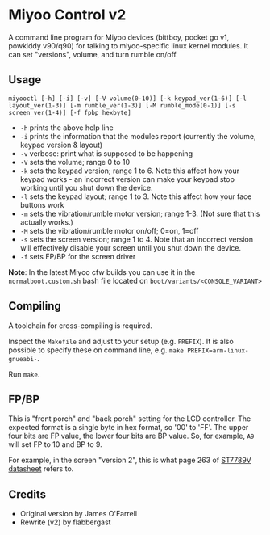 # Miyoo Control v2

A command line program for Miyoo devices (bittboy, pocket go v1, powkiddy v90/q90) for talking to miyoo-specific linux kernel modules. It can set "versions", volume, and turn rumble on/off.

## Usage

`miyooctl [-h] [-i] [-v] [-V volume(0-10)] [-k keypad_ver(1-6)] [-l layout_ver(1-3)] [-m rumble_ver(1-3)] [-M rumble_mode(0-1)] [-s screen_ver(1-4)] [-f fpbp_hexbyte]`

* `-h` prints the above help line
* `-i` prints the information that the modules report (currently the volume, keypad version & layout)
* `-v` verbose: print what is supposed to be happening
* `-V` sets the volume; range 0 to 10
* `-k` sets the keypad version; range 1 to 6. Note this affect how your keypad works - an incorrect version can make your keypad stop working until you shut down the device.
* `-l` sets the keypad layout; range 1 to 3. Note this affect how your face buttons work
* `-m` sets the vibration/rumble motor version; range 1-3. (Not sure that this actually works.)
* `-M` sets the vibration/rumble motor on/off; 0=on, 1=off
* `-s` sets the screen version; range 1 to 4. Note that an incorrect version will effectively disable your screen until you shut down the device.
* `-f` sets FP/BP for the screen driver

**Note**: In the latest Miyoo cfw builds you can use it in the `normalboot.custom.sh` bash file located on `boot/variants/<CONSOLE_VARIANT>`

## Compiling

A toolchain for cross-compiling is required.

Inspect the `Makefile` and adjust to your setup (e.g. `PREFIX`). It is also possible to specify these on command line, e.g. `make PREFIX=arm-linux-gnueabi-`.

Run `make`.

## FP/BP

This is "front porch" and "back porch" setting for the LCD controller. The expected format is a single byte in hex format, so '00' to 'FF'. The upper four bits are FP value, the lower four bits are BP value. So, for example, `A9` will set FP to 10 and BP to 9.

For example, in the screen "version 2", this is what page 263 of [ST7789V datasheet](http://www.lcdwiki.com/res/MSP1141/ST7789VW_datasheet.pdf) refers to.

## Credits

* Original version by James O'Farrell
* Rewrite (v2) by flabbergast
